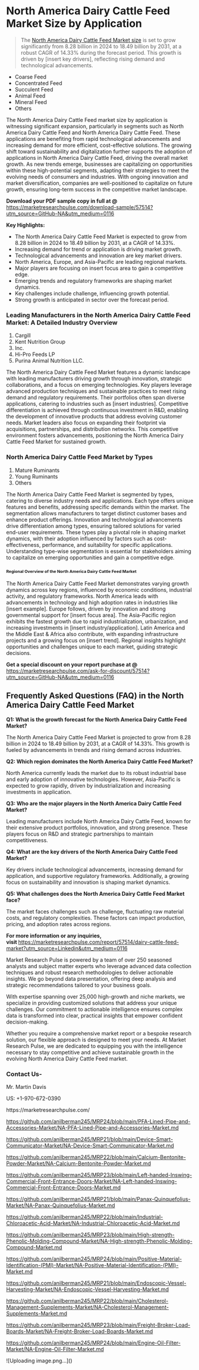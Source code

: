 <h1>North America Dairy Cattle Feed Market&nbsp;Size by Application</h1><blockquote><p>The <a href="https://marketresearchpulse.com/download-sample/57514?utm_source=GitHub-NA&amp;utm_medium=0116">North America Dairy Cattle Feed Market size</a> is set to grow significantly from 8.28 billion in 2024 to 18.49 billion by 2031, at a robust CAGR of 14.33% during the forecast period. This growth is driven by [insert key drivers], reflecting rising demand and technological advancements.</p></blockquote><ul><li>Coarse Feed<li> Concentrated Feed<li> Succulent Feed<li> Animal Feed<li> Mineral Feed<li> Others</li></ul><p>The North America Dairy Cattle Feed market size by application is witnessing significant expansion, particularly in segments such as North America Dairy Cattle Feed and North America Dairy Cattle Feed. These applications are benefiting from rapid technological advancements and increasing demand for more efficient, cost-effective solutions. The growing shift toward sustainability and digitalization further supports the adoption of applications in North America Dairy Cattle Feed, driving the overall market growth. As new trends emerge, businesses are capitalizing on opportunities within these high-potential segments, adapting their strategies to meet the evolving needs of consumers and industries. With ongoing innovation and market diversification, companies are well-positioned to capitalize on future growth, ensuring long-term success in the competitive market landscape.</p><p><strong>Download your PDF sample copy in full at @ </strong><a href="https://marketresearchpulse.com/download-sample/57514?utm_source=GitHub-NA&amp;utm_medium=0116">https://marketresearchpulse.com/download-sample/57514?utm_source=GitHub-NA&amp;utm_medium=0116</a></p><p><strong>Key Highlights: </strong></p><ul><li>The North America Dairy Cattle Feed Market is expected to grow from 8.28 billion in 2024 to 18.49 billion by 2031, at a CAGR of 14.33%.</li><li>Increasing demand for trend or application is driving market growth.</li><li>Technological advancements and innovation are key market drivers.</li><li>North America, Europe, and Asia-Pacific are leading regional markets.</li><li>Major players are focusing on insert focus area to gain a competitive edge.</li><li>Emerging trends and regulatory frameworks are shaping market dynamics.</li><li>Key challenges include challenge, influencing growth potential.</li><li>Strong growth is anticipated in sector over the forecast period.</li></ul><h3>Leading Manufacturers in the North America Dairy Cattle Feed Market: A Detailed Industry Overview</h3><ol><li>Cargill</li><li>Kent Nutrition Group</li><li>Inc.</li><li>Hi-Pro Feeds LP</li><li>Purina Animal Nutrition LLC.</li></ol><div class="flex max-w-full flex-col flex-grow"><div class="min-h-8 text-message flex w-full flex-col items-end gap-2 whitespace-normal break-words [.text-message+&amp;]:mt-5" dir="auto" data-message-author-role="assistant" data-message-id="fd8432e4-4910-450d-b182-61b7bfb0a01f" data-message-model-slug="gpt-4o"><div class="flex w-full flex-col gap-1 empty:hidden first:pt-[3px]"><div class="markdown prose w-full break-words dark:prose-invert light"><p>The North America Dairy Cattle Feed Market features a dynamic landscape with leading manufacturers driving growth through innovation, strategic collaborations, and a focus on emerging technologies. Key players leverage advanced production techniques and sustainable practices to meet rising demand and regulatory requirements. Their portfolios often span diverse applications, catering to industries such as [insert industries]. Competitive differentiation is achieved through continuous investment in R&amp;D, enabling the development of innovative products that address evolving customer needs. Market leaders also focus on expanding their footprint via acquisitions, partnerships, and distribution networks. This competitive environment fosters advancements, positioning the North America Dairy Cattle Feed Market for sustained growth.</p></div></div></div></div><h3>North America Dairy Cattle Feed Market by Types</h3><ol><li>Mature Ruminants<li> Young Ruminants<li> Others</li></ol><div class="flex max-w-full flex-col flex-grow"><div class="min-h-8 text-message flex w-full flex-col items-end gap-2 whitespace-normal break-words [.text-message+&amp;]:mt-5" dir="auto" data-message-author-role="assistant" data-message-id="084470be-0bb7-4664-bddf-5156b4f41249" data-message-model-slug="gpt-4o-mini"><div class="flex w-full flex-col gap-1 empty:hidden first:pt-[3px]"><div class="markdown prose w-full break-words dark:prose-invert light"><p>The North America Dairy Cattle Feed Market is segmented by types, catering to diverse industry needs and applications. Each type offers unique features and benefits, addressing specific demands within the market. The segmentation allows manufacturers to target distinct customer bases and enhance product offerings. Innovation and technological advancements drive differentiation among types, ensuring tailored solutions for varied end-user requirements. These types play a pivotal role in shaping market dynamics, with their adoption influenced by factors such as cost-effectiveness, performance, and suitability for specific applications. Understanding type-wise segmentation is essential for stakeholders aiming to capitalize on emerging opportunities and gain a competitive edge.</p></div></div></div></div><h3><span style="font-size: 11px;">Regional Overview of the North America Dairy Cattle Feed Market</span></h3><div class="flex max-w-full flex-col flex-grow"><div class="min-h-8 text-message flex w-full flex-col items-end gap-2 whitespace-normal break-words [.text-message+&amp;]:mt-5" dir="auto" data-message-author-role="assistant" data-message-id="e9038762-ce64-4e30-91c9-9bd413514231" data-message-model-slug="gpt-4o-mini"><div class="flex w-full flex-col gap-1 empty:hidden first:pt-[3px]"><div class="markdown prose w-full break-words dark:prose-invert light"><p>The North America Dairy Cattle Feed Market demonstrates varying growth dynamics across key regions, influenced by economic conditions, industrial activity, and regulatory frameworks. North America leads with advancements in technology and high adoption rates in industries like [insert example]. Europe follows, driven by innovation and strong governmental support for [insert focus area]. The Asia-Pacific region exhibits the fastest growth due to rapid industrialization, urbanization, and increasing investments in [insert industry/application]. Latin America and the Middle East &amp; Africa also contribute, with expanding infrastructure projects and a growing focus on [insert trend]. Regional insights highlight opportunities and challenges unique to each market, guiding strategic decisions.</p></div></div></div></div><p><strong>Get a special discount on your report purchase at @ </strong><a href="https://marketresearchpulse.com/ask-for-discount/57514?utm_source=GitHub-NA&amp;utm_medium=0116">https://marketresearchpulse.com/ask-for-discount/57514?utm_source=GitHub-NA&amp;utm_medium=0116</a></p><h2>Frequently Asked Questions (FAQ) in the North America Dairy Cattle Feed Market</h2><p><strong>Q1: What is the growth forecast for the North America Dairy Cattle Feed Market?</strong></p><p>The North America Dairy Cattle Feed Market is projected to grow from 8.28 billion in 2024 to 18.49 billion by 2031, at a CAGR of 14.33%. This growth is fueled by advancements in trends and rising demand across industries.</p><p><strong>Q2: Which region dominates the North America Dairy Cattle Feed Market?</strong></p><p>North America currently leads the market due to its robust industrial base and early adoption of innovative technologies. However, Asia-Pacific is expected to grow rapidly, driven by industrialization and increasing investments in application.</p><p><strong>Q3: Who are the major players in the North America Dairy Cattle Feed Market?</strong></p><p>Leading manufacturers include North America Dairy Cattle Feed, known for their extensive product portfolios, innovation, and strong presence. These players focus on R&amp;D and strategic partnerships to maintain competitiveness.</p><p><strong>Q4: What are the key drivers of the North America Dairy Cattle Feed Market?</strong></p><p>Key drivers include technological advancements, increasing demand for application, and supportive regulatory frameworks. Additionally, a growing focus on sustainability and innovation is shaping market dynamics.</p><p><strong>Q5: What challenges does the North America Dairy Cattle Feed Market face?</strong></p><p>The market faces challenges such as challenge, fluctuating raw material costs, and regulatory complexities. These factors can impact production, pricing, and adoption rates across regions.</p><p><strong>For more information or any inquiries, visit&nbsp;</strong><a href="https://marketresearchpulse.com/report/57514/dairy-cattle-feed-market?utm_source=Linkedin&utm_medium=0116">https://marketresearchpulse.com/report/57514/dairy-cattle-feed-market?utm_source=Linkedin&utm_medium=0116</a></p><p>Market Research Pulse is powered by a team of over 250 seasoned analysts and subject matter experts who leverage advanced data collection techniques and robust research methodologies to deliver actionable insights. We go beyond data presentation, offering deep analysis and strategic recommendations tailored to your business goals.</p><p>With expertise spanning over 25,000 high-growth and niche markets, we specialize in providing customized solutions that address your unique challenges. Our commitment to actionable intelligence ensures complex data is transformed into clear, practical insights that empower confident decision-making.</p><p>Whether you require a comprehensive market report or a bespoke research solution, our flexible approach is designed to meet your needs. At Market Research Pulse, we are dedicated to equipping you with the intelligence necessary to stay competitive and achieve sustainable growth in the evolving North America Dairy Cattle Feed market.</p><h3><strong>Contact Us-</strong></h3><p>Mr. Martin Davis</p><p>US: +1-970-672-0390</p><p>https://marketresearchpulse.com/</p><p><a href="https://github.com/anilberman245/MRP24/blob/main/PFA-Lined-Pipe-and-Accessories-Market/NA-PFA-Lined-Pipe-and-Accessories-Market.md">https://github.com/anilberman245/MRP24/blob/main/PFA-Lined-Pipe-and-Accessories-Market/NA-PFA-Lined-Pipe-and-Accessories-Market.md</a></p><p><a href="https://github.com/anilberman245/MRP21/blob/main/Device-Smart-Communicator-Market/NA-Device-Smart-Communicator-Market.md">https://github.com/anilberman245/MRP21/blob/main/Device-Smart-Communicator-Market/NA-Device-Smart-Communicator-Market.md</a></p><p><a href="https://github.com/anilberman245/MRP22/blob/main/Calcium-Bentonite-Powder-Market/NA-Calcium-Bentonite-Powder-Market.md">https://github.com/anilberman245/MRP22/blob/main/Calcium-Bentonite-Powder-Market/NA-Calcium-Bentonite-Powder-Market.md</a></p><p><a href="https://github.com/anilberman245/MRP23/blob/main/Left-handed-Inswing-Commercial-Front-Entrance-Doors-Market/NA-Left-handed-Inswing-Commercial-Front-Entrance-Doors-Market.md">https://github.com/anilberman245/MRP23/blob/main/Left-handed-Inswing-Commercial-Front-Entrance-Doors-Market/NA-Left-handed-Inswing-Commercial-Front-Entrance-Doors-Market.md</a></p><p><a href="https://github.com/anilberman245/MRP21/blob/main/Panax-Quinquefolius-Market/NA-Panax-Quinquefolius-Market.md">https://github.com/anilberman245/MRP21/blob/main/Panax-Quinquefolius-Market/NA-Panax-Quinquefolius-Market.md</a></p><p><a href="https://github.com/anilberman245/MRP22/blob/main/Industrial-Chloroacetic-Acid-Market/NA-Industrial-Chloroacetic-Acid-Market.md">https://github.com/anilberman245/MRP22/blob/main/Industrial-Chloroacetic-Acid-Market/NA-Industrial-Chloroacetic-Acid-Market.md</a></p><p><a href="https://github.com/anilberman245/MRP23/blob/main/High-strength-Phenolic-Molding-Compound-Market/NA-High-strength-Phenolic-Molding-Compound-Market.md">https://github.com/anilberman245/MRP23/blob/main/High-strength-Phenolic-Molding-Compound-Market/NA-High-strength-Phenolic-Molding-Compound-Market.md</a></p><p><a href="https://github.com/anilberman245/MRP24/blob/main/Positive-Material-Identification-(PMI)-Market/NA-Positive-Material-Identification-(PMI)-Market.md">https://github.com/anilberman245/MRP24/blob/main/Positive-Material-Identification-(PMI)-Market/NA-Positive-Material-Identification-(PMI)-Market.md</a></p><p><a href="https://github.com/anilberman245/MRP21/blob/main/Endoscopic-Vessel-Harvesting-Market/NA-Endoscopic-Vessel-Harvesting-Market.md">https://github.com/anilberman245/MRP21/blob/main/Endoscopic-Vessel-Harvesting-Market/NA-Endoscopic-Vessel-Harvesting-Market.md</a></p><p><a href="https://github.com/anilberman245/MRP22/blob/main/Cholesterol-Management-Supplements-Market/NA-Cholesterol-Management-Supplements-Market.md">https://github.com/anilberman245/MRP22/blob/main/Cholesterol-Management-Supplements-Market/NA-Cholesterol-Management-Supplements-Market.md</a></p><p><a href="https://github.com/anilberman245/MRP23/blob/main/Freight-Broker-Load-Boards-Market/NA-Freight-Broker-Load-Boards-Market.md">https://github.com/anilberman245/MRP23/blob/main/Freight-Broker-Load-Boards-Market/NA-Freight-Broker-Load-Boards-Market.md</a></p><p><a href="https://github.com/anilberman245/MRP24/blob/main/Engine-Oil-Filter-Market/NA-Engine-Oil-Filter-Market.md">https://github.com/anilberman245/MRP24/blob/main/Engine-Oil-Filter-Market/NA-Engine-Oil-Filter-Market.md</a></p>
![Uploading image.png…]()
